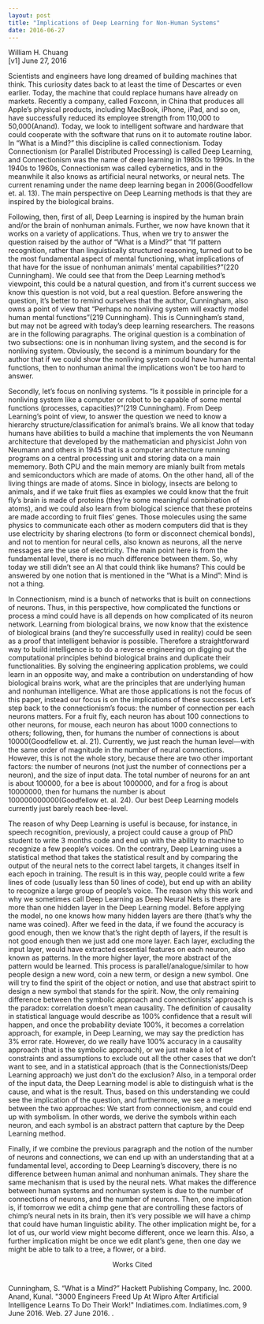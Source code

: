 ```yaml
---
layout: post
title: "Implications of Deep Learning for Non-Human Systems"
date: 2016-06-27
---
```

William H. Chuang<br>
[v1] June 27, 2016 <br>

Scientists and engineers have long dreamed of building machines that think. This curiosity dates back to at least the time of Descartes or even earlier. Today, the machine that could replace humans have already on markets. Recently a company, called Foxconn, in China that produces all Apple’s physical products, including MacBook, iPhone, iPad, and so on, have successfully reduced its employee strength from 110,000 to 50,000(Anand). Today, we look to intelligent software and hardware that could cooperate with the software that runs on it to automate routine labor. In “What is a Mind?” this discipline is called connectionism. Today Connectionism (or Parallel Distributed Processing) is called Deep Learning, and Connectionism was the name of deep learning in 1980s to 1990s. In the 1940s to 1960s, Connectionism was called cybernetics, and in the meanwhile it also knows as artificial neural networks, or neural nets. The current renaming under the name deep learning began in 2006(Goodfellow et. al. 13). The main perspective on Deep Learning methods is that they are inspired by the biological brains.<br> 

Following, then, first of all, Deep Learning is inspired by the human brain and/or the brain of nonhuman animals. Further, we now have known that it works on a variety of applications. Thus, when we try to answer the question raised by the author of “What is a Mind?” that “If pattern recognition, rather than linguistically structured reasoning, turned out to be the most fundamental aspect of mental functioning, what implications of that have for the issue of nonhuman animals’ mental capabilities?”(220 Cunningham). We could see that from the Deep Learning method’s viewpoint, this could be a natural question, and from it's current success we know this question is not void, but a real question. Before answering the question, it’s better to remind ourselves that the author, Cunningham, also owns a point of view that “Perhaps no nonliving system will exactly model human mental functions”(219 Cunningham). This is Cunningham’s stand, but may not be agreed with today’s deep learning researchers. The reasons are in the following paragraphs. The original question is a combination of two subsections: one is in nonhuman living system, and the second is for nonliving system. Obviously, the second is a minimum boundary for the author that if we could show the nonliving system could have human mental functions, then to nonhuman animal the implications won’t be too hard to answer.<br>

Secondly, let’s focus on nonliving systems. “Is it possible in principle for a nonliving system like a computer or robot to be capable of some mental functions (processes, capacities)?”(219 Cunningham). From Deep Learning’s point of view, to answer the question we need to know a hierarchy structure/classification for animal’s brains. We all know that today humans have abilities to build a machine that implements the von Neumann architecture that developed by the mathematician and physicist John von Neumann and others in 1945 that is a computer architecture running programs on a central processing unit and storing data on a main mememory. Both CPU and the main memory are mianly built from metals and semiconductors which are made of atoms. On the other hand, all of the living things are made of atoms. Since in biology, insects are belong to animals, and if we take fruit flies as examples we could know that the fruit fly’s brain is made of proteins (they’re some meaningful combination of atoms), and we could also learn from biological science that these proteins are made according to fruit flies’ genes. Those molecules using the same physics to communicate each other as modern computers did that is they use electricity by sharing electrons (to form or disconnect chemical bonds), and not to mention for neural cells, also known as neurons, all the nerve messages are the use of electricity. The main point here is from the fundamental level, there is no much difference between them. So, why today we still didn’t see an AI that could think like humans? This could be answered by one notion that is mentioned in the “What is a Mind”: Mind is not a thing. 		<br>

In Connectionism, mind is a bunch of networks that is built on connections of neurons. Thus, in this perspective, how complicated the functions or process a mind could have is all depends on how complicated of its neuron network. Learning from biological brains, we now know that the existence of biological brains (and they’re successfully used in reality) could be seen as a proof that intelligent behavior is possible. Therefore a straightforward way to build intelligence is to do a reverse engineering on digging out the computational principles behind biological brains and duplicate their functionalities. By solving the engineering application problems, we could learn in an opposite way, and make a contribution on understanding of how biological brains work, what are the principles that are underlying human and nonhuman intelligence. What are those applications is not the focus of this paper, instead our focus is on the implications of these successes. Let’s step back to the connectionism’s focus: the number of connection per each neurons matters. For a fruit fly, each neuron has about 100 connections to other neurons, for mouse, each neuron has about 1000 connections to others; following, then, for humans the number of connections is about 10000(Goodfellow et. al. 21). Currently, we just reach the human level—with the same order of magnitude in the number of neural connections. However, this is not the whole story, because there are two other important factors: the number of neurons (not just the number of connections per a neuron), and the size of input data. The total number of neurons for an ant is about 100000, for a bee is about 1000000, and for a frog is about 10000000, then for humans the number is about 100000000000(Goodfellow et. al. 24). Our best Deep Learning models currently just barely reach bee-level.<br>

The reason of why Deep Learning is useful is because, for instance, in speech recognition, previously, a project could cause a group of PhD student to write 3 months code and end up with the ability to machine to recognize a few people’s voices. On the contrary, Deep Learning uses a statistical method that takes the statistical result and by comparing the output of the neural nets to the correct label targets, it changes itself in each epoch in training. The result is in this way, people could write a few lines  of code (usually less than 50 lines of code), but end up with an ability to recognize a large group of people’s voice. The reason why this work and why we sometimes call Deep Learning as Deep Neural Nets is there are more than one hidden layer in the Deep Learning model. Before applying the model, no one knows how many hidden layers are there (that’s why the name was coined). After we feed in the data, if we found the accuracy is good enough, then we know that’s the right depth of layers, if the result is not good enough then we just add one more layer. Each layer, excluding the input layer, would have extracted essential features on each neuron, also known as patterns. In the more higher layer, the more abstract of the pattern would be learned. This process is parallel/analogue/similar to how people design a new word, coin a new term, or design a new symbol. One will try to find the spirit of the object or notion, and use that abstract spirit to design a new symbol that stands for the spirit. Now, the only remaining difference between the symbolic approach and connectionists’ approach is the paradox: correlation doesn’t mean causality. The definition of causality in statistical language would describe as 100% confidence that a result will happen, and once the probability deviate 100%, it becomes a correlation approach, for example, in Deep Learning, we may say the prediction has 3% error rate. However, do we really have 100% accuracy in a causality approach (that is the symbolic approach), or we just make a lot of constraints and assumptions to exclude out all the other cases that we don’t want to see, and in a statistical approach (that is the Connectionists/Deep Learning approach) we just don’t do the exclusion? Also, in a temporal order of the input data, the Deep Learning model is able to distinguish what is the cause, and what is the result. Thus, based on this understanding we could see the implication of the question, and furthermore, we see a merge between the two approaches: We start from connectionism, and could end up with symbolism. In other words, we derive the symbols within each neuron, and each symbol is an abstract pattern that capture by the Deep Learning method.<br>

Finally, if we combine the previous paragraph and the notion of the number of neurons and connections, we can end up with an understanding that at a fundamental level, according to Deep Learning’s discovery, there is no difference between human animal and nonhuman animals.  They share the same mechanism that is used by the neural nets. What makes the difference between human systems and nonhuman system is due to the number of connections of neurons, and the number of neurons. Then, one implication is, if tomorrow we edit a chimp gene that are controlling these factors of chimp’s neural nets in its brain, then it’s very possible we will have a chimp that could have human linguistic ability. The other implication might be, for a lot of us,  our world view might become different, once we learn this. Also, a further implication might be once we edit plant’s gene, then one day we might be able to talk to a tree, a flower, or a bird.<br>

<p style="text-align: center">Works Cited</p><br>
Cunningham, S. “What is a Mind?” Hackett Publishing Company, Inc. 2000.<br>
Anand, Kunal. "3000 Engineers Freed Up At Wipro After Artificial Intelligence Learns To Do Their Work!" Indiatimes.com. Indiatimes.com, 9 June 2016. Web. 27 June 2016. <http://www.indiatimes.com/news/world/3000-software-engineers-might-get-fired-at-wipro-after-artificial-intelligence-learns-to-do-all-their-jobs-256519.html>.<br>
